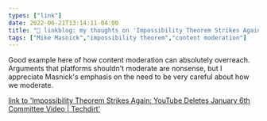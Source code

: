 ```yaml
---
types: ["link"]
date: 2022-06-21T13:14:11-04:00
title: "🔗 linkblog: my thoughts on 'Impossibility Theorem Strikes Again: YouTube Deletes January 6th Committee Video | Techdirt'"
tags: ["Mike Masnick","impossibility theorem","content moderation"]
---
```

Good example here of how content moderation can absolutely overreach. Arguments that platforms shouldn't moderate are nonsense, but I appreciate Masnick's emphasis on the need to be very careful about how we moderate.
 

[link to 'Impossibility Theorem Strikes Again: YouTube Deletes January 6th Committee Video | Techdirt'](https://www.techdirt.com/2022/06/21/impossibility-theorem-strikes-again-youtube-deletes-january-6th-committee-video/)

